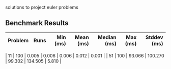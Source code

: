 solutions to project euler problems


## Benchmark Results

| Problem | Runs | Min (ms) | Mean (ms) | Median (ms) | Max (ms) | Stddev (ms) |
|--------:|-----:|---------:|----------:|-----------:|---------:|------------:|
<!-- BENCHMARK_TABLE_START -->
| 11 |  100 |   0.005 |    0.006 |     0.006 |   0.012 |       0.001 |
| 51 |  100 |  93.066 |  100.270 |    99.302 | 134.505 |       5.810 |
<!-- BENCHMARK_TABLE_END -->
